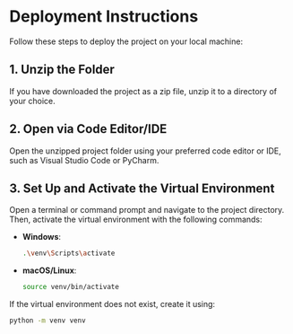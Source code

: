 # Deployment Instructions

Follow these steps to deploy the project on your local machine:

## 1. Unzip the Folder

If you have downloaded the project as a zip file, unzip it to a directory of your choice.

## 2. Open via Code Editor/IDE

Open the unzipped project folder using your preferred code editor or IDE, such as Visual Studio Code or PyCharm.

## 3. Set Up and Activate the Virtual Environment

Open a terminal or command prompt and navigate to the project directory. Then, activate the virtual environment with the following commands:

- **Windows**:

    ```bash
    .\venv\Scripts\activate
    ```

- **macOS/Linux**:

    ```bash
    source venv/bin/activate
    ```

If the virtual environment does not exist, create it using:

```bash
python -m venv venv
